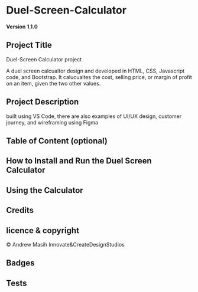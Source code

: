 # Duel-Screen-Calculator

**Version 1.1.0**
## Project Title
Duel-Screen Calculator project


A duel screen calcualtor design and developed in HTML, CSS, Javascript code, and Bootstrap. It calucualtes the cost, selling price, or margin of profit on an item, given the two other values.


## Project Description
built using VS Code, there are also examples of UI/UX design, customer journey, and wireframing using Figma

## Table of Content (optional)


## How to Install and Run the Duel Screen Calculator 


## Using the Calculator


## Credits


## licence & copyright

© Andrew Masih Innovate&CreateDesignStudios


## Badges


## Tests



